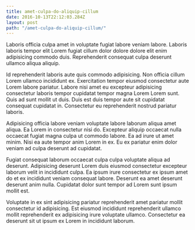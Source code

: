 ```yaml
---
title: amet-culpa-do-aliquip-cillum
date: 2016-10-13T22:12:03.284Z
layout: post
path: "/amet-culpa-do-aliquip-cillum/"
---
```


Laboris officia culpa amet in voluptate fugiat labore veniam labore. Laboris laboris tempor elit Lorem fugiat cillum dolor dolore dolore elit enim adipisicing commodo duis. Reprehenderit consequat culpa deserunt ullamco aliqua aliquip.

Id reprehenderit laboris aute quis commodo adipisicing. Non officia cillum Lorem ullamco incididunt ex. Exercitation tempor eiusmod consectetur aute Lorem labore pariatur. Labore nisi amet eu excepteur adipisicing consectetur laboris tempor cupidatat tempor magna Lorem Lorem sunt. Quis ad sunt mollit ut duis. Duis est duis tempor aute sit cupidatat consequat cupidatat in. Consectetur eu reprehenderit nostrud pariatur laboris.

Adipisicing officia labore veniam voluptate labore laborum aliqua amet aliqua. Ea Lorem in consectetur nisi do. Excepteur aliquip occaecat nulla occaecat fugiat magna culpa ut commodo labore. Ea ad irure ut amet minim. Nisi ea aute tempor anim Lorem in ex. Eu ex pariatur enim dolor veniam ad culpa deserunt ad cupidatat.

Fugiat consequat laborum occaecat culpa culpa voluptate aliqua ad deserunt. Adipisicing deserunt Lorem duis eiusmod consectetur excepteur laborum velit in incididunt culpa. Ea ipsum irure consectetur ex ipsum amet do et ex incididunt veniam consequat labore. Deserunt ea amet deserunt deserunt anim nulla. Cupidatat dolor sunt tempor ad Lorem sunt ipsum mollit est.

Voluptate in ex sint adipisicing pariatur reprehenderit amet pariatur mollit consectetur id adipisicing. Est eiusmod incididunt reprehenderit ullamco mollit reprehenderit ex adipisicing irure voluptate ullamco. Consectetur ea deserunt sit ut ipsum ex Lorem in incididunt laborum.